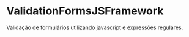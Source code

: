 # ValidationFormsJSFramework
Validação de formulários utilizando javascript e expressões regulares. 
